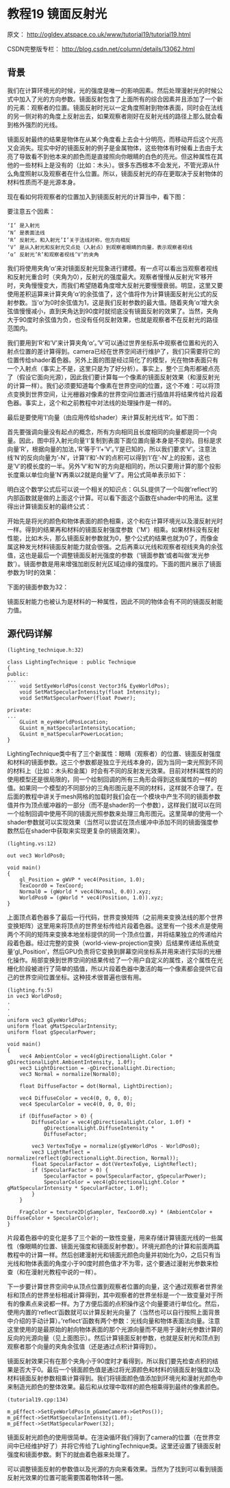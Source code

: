 # 教程19 镜面反射光

原文： http://ogldev.atspace.co.uk/www/tutorial19/tutorial19.html

CSDN完整版专栏： http://blog.csdn.net/column/details/13062.html

## 背景
我们在计算环境光的时候，光的强度是唯一的影响因素。然后处理漫射光的时候公式中加入了光的方向参数。镜面反射包含了上面所有的综合因素并且添加了一个新的元素：观察者的位置。镜面反射时光以一定角度照射到物体表面，同时会在法线的另一侧对称的角度上反射出去，如果观察者刚好在反射光线的路径上那么就会看到格外强烈的光线。

镜面反射最终的结果是物体在从某个角度看上去会十分明亮，而移动开后这个光亮又会消失。现实中好的镜面反射的例子是金属物体，这些物体有时候看上去由于太亮了导致看不到他本来的颜色而是直接照向你眼睛的白色的亮光。但这种属性在其他的一些材料上是没有的（比如：木头）。很多东西根本不会发光，不管光源从什么角度照射以及观察者在什么位置。所以，镜面反射光的存在更取决于反射物体的材料性质而不是光源本身。

现在看如何将观察者的位置加入到镜面反射光的计算当中，看下图：

要注意五个因素：

```
‘I’ 是入射光
‘N’ 是表面法线
‘R’ 反射光，和入射光’I’关于法线对称，但方向相反
‘V’ 是从入射光和反射光交点处（入射点）到观察者眼睛的向量，表示观察者视线
‘α’ 反射光’R’和观察者视线’V’的夹角
```
我们将使用夹角’α’来对镜面反射光现象进行建模。有一点可以看出当观察者视线和反射光重合时（夹角为0），反射光的强度最大。观察者慢慢从反射光’R’移开时，夹角慢慢变大，而我们希望随着角度增大反射光要慢慢衰弱。明显，这里又要使用差积运算来计算夹角’α’的余弦值了，这个值将作为计算镜面反射光公式的反射参数。当’α’为0时余弦值为1，这是我们反射参数的最大值。随着夹角’α’增大余弦值慢慢减小，直到夹角达到90度时就彻底没有镜面反射的效果了。当然，夹角大于90度时余弦值为负，也没有任何反射效果，也就是观察者不在反射光的路径范围内。

我们要用到’R’和’V’来计算夹角’α’。’V’可以通过世界坐标系中观察者位置和光的入射点位置的差计算得到。camera已经在世界空间进行维护了，我们只需要将它的位置传给shader着色器。另外上面的图是经过简化了的模型，光在物体表面只有一个入射点（事实上不是，这里只是为了好分析）。事实上，整个三角形都被点亮了（假设它面向光源），因此我们要计算每一个像素的镜面反射效果（和漫反射光的计算一样）。我们必须要知道每个像素在世界空间的位置，这个不难：可以将顶点变换到世界空间，让光栅器对像素的世界空间位置进行插值并将结果传给片段着色器。事实上，这个和之前教程中对法线的处理操作是一样的。

最后是要使用’I’向量（由应用传给shader）来计算反射光线’R’。如下图：

首先要强调向量没有起点的概念，所有方向相同且长度相同的向量都是同一个向量。因此，图中将入射光向量’I’复制到表面下面位置向量本身是不变的。目标是求向量’R’，根据向量的加法，’R’等于’I’+’V’。’I’是已知的，所以我们要求’V’。注意法线’N’的反向向量为’-N’，计算’I’和’-N’的点积可以得到’I’在’-N’上的投影，这也是’V’的模长度的一半。另外’V’和’N’的方向是相同的，所以只要用计算的那个投影长度乘以单位向量’N’再乘以2就是向量’V’了。用公式简单表示如下：

明白这个数学公式后可以说一个相关的知识点：GLSL提供了一个叫做’reflect’的内部函数就是做的上面这个计算。可以看下面这个函数在shader中的用法。这里得出计算镜面反射的最终公式：

开始先是将光的颜色和物体表面的颜色相乘，这个和在计算环境光以及漫反射光时一样。得到的结果再和材料的镜面反射强度参数（’M’）相乘。如果材料没有反射性能，比如木头，那么镜面反射参数就为0，整个公式的结果也就为0了，而像金属这种发光材料镜面反射能力就会很强。之后再乘以光线和观察者视线夹角的余弦值，这也是最后一个调整镜面反射光强度的参数（‘镜面参数’或者叫做‘发光参数’）。镜面参数是用来增强加剧反射光区域边缘的强度的。下面的图片展示了镜面参数为1时的效果：

下面的镜面参数为32：

镜面反射能力也被认为是材料的一种属性，因此不同的物体会有不同的镜面反射能力值。


## 源代码详解

```
(lighting_technique.h:32)

class LightingTechnique : public Technique
{
public:
...
    void SetEyeWorldPos(const Vector3f& EyeWorldPos);
    void SetMatSpecularIntensity(float Intensity);
    void SetMatSpecularPower(float Power);

private:
...
    GLuint m_eyeWorldPosLocation;
    GLuint m_matSpecularIntensityLocation;
    GLuint m_matSpecularPowerLocation;
}
```
LightingTechnique类中有了三个新属性：眼睛（观察者）的位置、镜面反射强度和材料的镜面参数。这三个参数都是独立于光线本身的，因为当同一束光照到不同的材料上（比如：木头和金属）时会有不同的反射发光效果。目前对材料属性的的使用模型还是很局限的，同一个绘制回调的所有三角形会得到这些属性的一样的值。如果同一个模型的不同部分的三角形图元是不同的材料，这样就不合理了。在后面的教程中讲关于mesh网格的加载时我们会在一个模块中产生不同的镜面参数值并作为顶点缓冲器的一部分（而不是shader的一个参数），这样我们就可以在同一个绘制回调中使用不同的镜面光照参数来处理三角形图元。这里简单的使用一个shader参数就可以实现效果（当然可以尝试在顶点缓冲中添加不同的镜面强度参数然后在shader中获取来实现更复杂的镜面效果）。

```
(lighting.vs:12)

out vec3 WorldPos0;

void main()
{
    gl_Position = gWVP * vec4(Position, 1.0);
    TexCoord0 = TexCoord;
    Normal0 = (gWorld * vec4(Normal, 0.0)).xyz;
    WorldPos0 = (gWorld * vec4(Position, 1.0)).xyz;
}
```
上面顶点着色器多了最后一行代码，世界变换矩阵（之前用来变换法线的那个世界变换矩阵）这里用来将顶点的世界坐标传给片段着色器。这里有一个技术点是使用两个不同的矩阵来变换本地坐标提供的同一个顶点位置，并将结果独立的传递给片段着色器。经过完整的变换（world-view-projection变换）后结果传递给系统变量’gl_Position’，然后GPU负责将它变换到屏幕空间坐标系并用来进行实际的光栅化操作。局部变换到世界空间的结果传给了一个用户自定义的属性，这个属性在光栅化阶段被进行了简单的插值，所以片段着色器中激活的每一个像素都会提供它自己的世界空间位置坐标。这种技术很普遍也很有用。

```
(lighting.fs:5)
in vec3 WorldPos0;
.
.
.
uniform vec3 gEyeWorldPos;
uniform float gMatSpecularIntensity;
uniform float gSpecularPower;

void main()
{
    vec4 AmbientColor = vec4(gDirectionalLight.Color * gDirectionalLight.AmbientIntensity, 1.0f);
    vec3 LightDirection = -gDirectionalLight.Direction;
    vec3 Normal = normalize(Normal0);

    float DiffuseFactor = dot(Normal, LightDirection);

    vec4 DiffuseColor = vec4(0, 0, 0, 0);
    vec4 SpecularColor = vec4(0, 0, 0, 0);

    if (DiffuseFactor > 0) {
        DiffuseColor = vec4(gDirectionalLight.Color, 1.0f) *
            gDirectionalLight.DiffuseIntensity *
            DiffuseFactor;

        vec3 VertexToEye = normalize(gEyeWorldPos - WorldPos0);
        vec3 LightReflect = normalize(reflect(gDirectionalLight.Direction, Normal));
        float SpecularFactor = dot(VertexToEye, LightReflect);
        if (SpecularFactor > 0) {
            SpecularFactor = pow(SpecularFactor, gSpecularPower);
            SpecularColor = vec4(gDirectionalLight.Color * gMatSpecularIntensity * SpecularFactor, 1.0f);
        }
    }

    FragColor = texture2D(gSampler, TexCoord0.xy) * (AmbientColor + DiffuseColor + SpecularColor);
}
```
片段着色器中的变化是多了三个新的一致性变量，用来存储计算镜面光线的一些属性（像眼睛的位置、镜面光强度和镜面反射参数）。环境光颜色的计算和前面两篇教程中的计算一样。然后创建漫射光和镜面光颜色向量并初始化为0，之后只有当光线和物体表面的角度小于90度时颜色值才不为零，这个要通过漫射光参数来检查（和在漫射光教程中说的一样）。

下一步要计算世界空间中从顶点位置到观察者位置的向量，这个通过观察者世界坐标和顶点的世界坐标相减计算得到，其中观察者的世界坐标是一个一致变量对于所有的像素点来说都一样。为了方便后面的点积操作这个向量要进行单位化。然后，使用内置的’reflect’函数就可以计算反射光向量了（当然也可以自行按照上面背景中介绍的手动计算）。’reflect’函数有两个参数：光线向量和物体表面法向量。注意这里使用的是最原始的射向物体表面的那个光源向量而不是用于漫射光参数计算的反向的光源向量（见上面图示）。然后计算镜面反射参数，也就是反射光和顶点到观察者那个向量的夹角余弦值（还是通过点积计算得到）。

镜面反射效果只有在那个夹角小于90度时才看得到，所以我们要先检查点积的结果是否大于0。最后一个镜面颜色值是通过将光源颜色和材料的镜面反射强度以及材料镜面反射参数相乘计算得到。我们将镜面颜色值添加到环境光和漫射光颜色中来制造光颜色的整体效果。最后和从纹理中取样的颜色相乘得到最终的像素颜色。

```
(tutorial19.cpp:134)

m_pEffect->SetEyeWorldPos(m_pGameCamera->GetPos());
m_pEffect->SetMatSpecularIntensity(1.0f);
m_pEffect->SetMatSpecularPower(32);
```

镜面反射光颜色的使用很简单。在渲染循环我们得到了camera的位置（在世界空间中已经维护好了）并将它传给了LightingTechnique类。这里还设置了镜面反射强度和镜面参数。剩下的就由着色器来处理了。

可以调整镜面反射的参数值以及光源的方向来看效果。当然为了找到可以看到镜面反射光效果的位置可能需要围着物体转一圈。 


